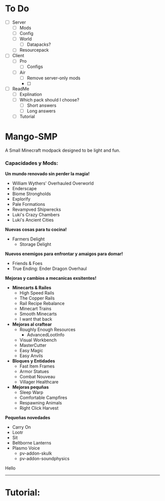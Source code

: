 # To Do
- [ ] Server
  - [ ] Mods
  - [ ] Config
  - [ ] World
      - [ ] Datapacks?
  - [ ] Resourcepack
- [ ] Client
  - [ ] Pro
      - [ ] Configs
  - [ ] Air
      - [ ] Remove server-only mods
      - [ ] 
- [ ] ReadMe
  - [ ] Explination
  - [ ] Which pack should I choose?
      - [ ] Short answers
      - [ ] Long answers
  - [ ] Tutorial

# Mango-SMP
A Small Minecraft modpack designed to be light and fun.

### Capacidades y Mods:
**Un mundo renovado sin perder la magia!**
  - William Wythers' Overhauled Overworld
  - Enderscape
  - Biome Strongholds
  - Explorify
  - Pale Formations
  - Revampved Shipwrecks
  - Luki's Crazy Chambers
  - Luki's Ancient Cities

**Nuevas cosas para tu cocina!**
  - Farmers Delight
    - Storage Delight

**Nuevos enemigos para enfrontar y amaigos para domar!**
  - Friends & Foes
  - True Ending: Ender Dragon Overhaul

**Mejoras y cambios a mecanicas exsitentes!**
  - **Minecarts & Railes**
    - High Speed Rails
    - The Copper Rails
    - Rail Recipe Rebalance
    - Minecart Trains
    - Smooth Minecarts
    - I want that back
  - **Mejoras al craftear**
    - Roughly Enough Resources
      - AdvancedLootInfo
    - Visual Workbench
    - MasterCutter
    - Easy Magic
    - Easy Anvils
  - **Bloques y Entidades**
    - Fast Item Frames
    - Armor Statues
    - Combat Nouveau
    - Villager Healthcare
  - **Mejoras pequñas**
    - Sleep Warp
    - Comfortable Campfires
    - Respawning Animals
    - Right Click Harvest

**Pequeñas novedades**
  - Carry On
  - Lootr
  - Sit
  - Beltborne Lanterns
  - Plasmo Voice
    - pv-addon-skulk
    - pv-addon-soundphysics

Hello

---

# Tutorial: